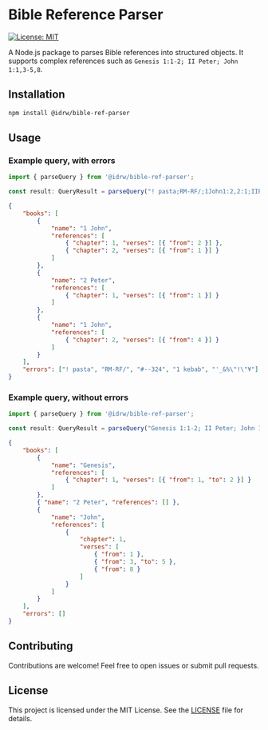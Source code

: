 # Bible Reference Parser

[![License: MIT](https://img.shields.io/badge/License-MIT-yellow.svg)](https://opensource.org/licenses/MIT)

A Node.js package to parses Bible references into structured objects. It supports complex references such as `Genesis 1:1-2; II Peter; John 1:1,3-5,8`.


## Installation

```bash
npm install @idrw/bible-ref-parser
```

## Usage

### Example query, with errors
```typescript
import { parseQuery } from '@idrw/bible-ref-parser';

const result: QueryResult = parseQuery("! pasta;RM-RF/;1John1:2,2:1;IIPeter1:1;IJohn2:4;#--324;1 kebab 2:1;'_&%\"!\"¥");
```

```json
{
    "books": [
        {
            "name": "1 John",
            "references": [
                { "chapter": 1, "verses": [{ "from": 2 }] },
                { "chapter": 2, "verses": [{ "from": 1 }] }
            ]
        },
        {
            "name": "2 Peter",
            "references": [
                { "chapter": 1, "verses": [{ "from": 1 }] }
            ]
        },
        {
            "name": "1 John",
            "references": [
                { "chapter": 2, "verses": [{ "from": 4 }] }
            ]
        }
    ],
    "errors": ["! pasta", "RM-RF/", "#--324", "1 kebab", "'_&%\"!\"¥"]
}
```

### Example query, without errors
```typescript
import { parseQuery } from '@idrw/bible-ref-parser';

const result: QueryResult = parseQuery("Genesis 1:1-2; II Peter; John 1:1,3-5,8");
```

```json
{
    "books": [
        {
            "name": "Genesis",
            "references": [
                { "chapter": 1, "verses": [{ "from": 1, "to": 2 }] }
            ]
        },
        { "name": "2 Peter", "references": [] },
        {
            "name": "John",
            "references": [
                {
                    "chapter": 1,
                    "verses": [
                        { "from": 1 },
                        { "from": 3, "to": 5 },
                        { "from": 8 }
                    ]
                }
            ]
        }
    ],
    "errors": []
}
```

## Contributing

Contributions are welcome! Feel free to open issues or submit pull requests.

## License

This project is licensed under the MIT License. See the [LICENSE](LICENSE) file for details.


